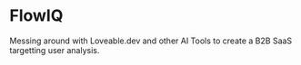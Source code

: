 # FlowIQ
Messing around with Loveable.dev and other AI Tools to create a B2B SaaS targetting user analysis.
